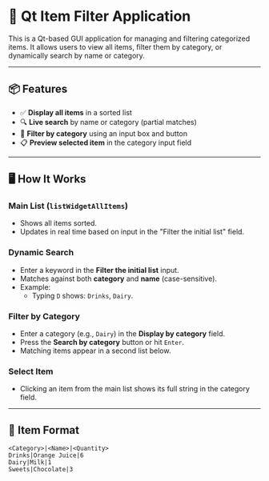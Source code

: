 # 🧠 Qt Item Filter Application

This is a Qt-based GUI application for managing and filtering categorized items. It allows users to view all items, filter them by category, or dynamically search by name or category.

---

## 📦 Features

- ✅ **Display all items** in a sorted list
- 🔍 **Live search** by name or category (partial matches)
- 📂 **Filter by category** using an input box and button
- 📋 **Preview selected item** in the category input field

---

## 🖥️ How It Works

### Main List (`listWidgetAllItems`)
- Shows all items sorted.
- Updates in real time based on input in the "Filter the initial list" field.

### Dynamic Search
- Enter a keyword in the **Filter the initial list** input.
- Matches against both **category** and **name** (case-sensitive).
- Example:
    - Typing `D` shows: `Drinks`, `Dairy`.

### Filter by Category
- Enter a category (e.g., `Dairy`) in the **Display by category** field.
- Press the **Search by category** button or hit `Enter`.
- Matching items appear in a second list below.

### Select Item
- Clicking an item from the main list shows its full string in the category field.

---

## 🧾 Item Format

```
<Category>|<Name>|<Quantity>
Drinks|Orange Juice|6
Dairy|Milk|1
Sweets|Chocolate|3
```
